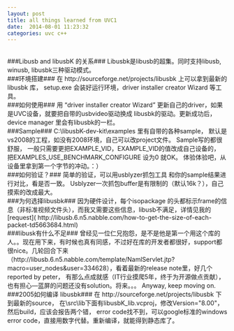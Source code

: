```yaml
---
layout: post
title: all things learned from UVC1
date:  2014-08-01 11:23:32
categories: uvc c++
---
```



<br>
###Libusb and libusbK 的关系###
Libusbk是libusb的超集。同时支持libusb, winusb, libusbk三种驱动模式。

 
<br>
###环境搭建###
在 http://sourceforge.net/projects/libusbk 上可以拿到最新的 libusbk 库， setup.exe 会装好运行环境，driver installer creator Wizard 等工具。

 
<br>
###如何使用###
用 “driver installer creator Wizard” 更新自己的driver，如果是UVC设备，就要把自带的usbvideo驱动换成 libusbk的驱动。更新成功后，device manager 里会有libusbk的一栏。

 
<br>
###Sample###
C:\libusbK-dev-kit\examples 里有自带的各种sample， 默认是vs2008的工程，如没有2008环境，自己可以改project文件。 Sample写的都很舒服， 一般只需要更把EXAMPLE_VID，EXAMPLE_VID的值改成自己设备的， 把EXAMPLES_USE_BENCHMARK_CONFIGURE 设为0 就OK。 体验体验吧，从设备里拿到第一个字节的冲动。：）

  
<br>
###如何验证？###
简单的验证，可以用usblyzer抓包工具 和你的sample结果进行对比，看是否一致。 Usblyzer一次抓包buffer是有限制的（默认16k？），自己摸索的改成最大。

 
<br>
###为何选择libusbk###
因为硬件设计，每个isopackage 的头都标示frame的信息（非标准视频文件头），而我又需要这些信息，libusb不满足，详情见我的[request](
http://libusb.6.n5.nabble.com/how-to-get-the-size-of-each-packet-td5663684.html)

 
<br>
###libusk有什么不足###
曾经见一位仁兄抱怨，是不是他是第一个用这个库的人。。现在用下来，有时候也真有同感，不过好在库的开发者都很好，support都很nice。几轮回合下来（http://libusb.6.n5.nabble.com/template/NamlServlet.jtp?macro=user_nodes&user=334628），看着最新的release note里，好几个 reported by peter， 有那么点成就感（IT行业摸爬5年，终于为开源做点贡献），也有担心—蓝屏的问题还没有solution。将来。。。 Anyway, keep moving on.

 

<br>
###2005如何编译 libusbk###
在 http://sourceforge.net/projects/libusbk 下到最新的source， 在\src\lib下面有libusbK_lib.vcproj，修改Version="8.00"， 然后build，应该会报告两个错， error code找不到，可以google标准的windows error code，直接用数字代替。重新编译，就能得到静态库了。